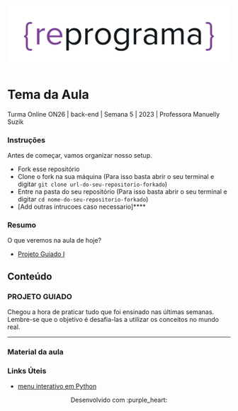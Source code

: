 <h1 align="center">
  <img src="assets/reprograma-fundos-claros.png" alt="logo reprograma" width="500">
</h1>

# Tema da Aula

Turma Online ON26 | back-end | Semana 5 | 2023 | Professora Manuelly Suzik

### Instruções
Antes de começar, vamos organizar nosso setup.
* Fork esse repositório 
* Clone o fork na sua máquina (Para isso basta abrir o seu terminal e digitar `git clone url-do-seu-repositorio-forkado`)
* Entre na pasta do seu repositório (Para isso basta abrir o seu terminal e digitar `cd nome-do-seu-repositorio-forkado`)
* [Add outras intrucoes caso necessario]****

### Resumo
O que veremos na aula de hoje?
* [Projeto Guiado I](#projeto-guiado-I)


## Conteúdo
### PROJETO GUIADO 
Chegou a hora de praticar tudo que foi ensinado nas últimas semanas. Lembre-se que o objetivo é desafia-las
a utilizar os conceitos no mundo real. 

---

### Material da aula 

### Links Úteis
- [menu interativo em Python](https://awari.com.br/aprenda-a-criar-um-menu-interativo-com-codigo-python/?utm_source=blog&utm_campaign=projeto+blog&utm_medium=Aprenda%20a%20Criar%20um%20Menu%20Interativo%20com%20Código%20Python)


<p align="center">
Desenvolvido com :purple_heart:  
</p>

